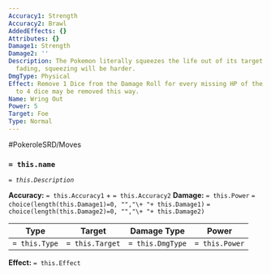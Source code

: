 ```yaml
---
Accuracy1: Strength
Accuracy2: Brawl
AddedEffects: {}
Attributes: {}
Damage1: Strength
Damage2: ''
Description: The Pokemon literally squeezes the life out of its target. As life is
  fading, squeezing will be harder.
DmgType: Physical
Effect: Remove 1 Dice from the Damage Roll for every missing HP of the Target. Up
  to 4 dice may be removed this way.
Name: Wring Out
Power: 5
Target: Foe
Type: Normal
---
```


#PokeroleSRD/Moves

### `= this.name` 
*`= this.Description`*

**Accuracy:** `= this.Accuracy1` + `= this.Accuracy2`
**Damage:** `= this.Power` `= choice(length(this.Damage1)=0, "","\+ "+ this.Damage1)` `= choice(length(this.Damage2)=0, "","\+ "+ this.Damage2)`

| Type          | Target          | Damage Type          | Power          |
| ------------- | --------------- | ---------------- | -------------- |
| `= this.Type` | `= this.Target` | `= this.DmgType` | `= this.Power` | 

**Effect:** `= this.Effect`